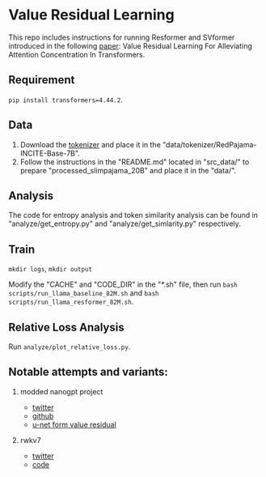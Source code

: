 # Value Residual Learning
This repo includes instructions for running Resformer and SVformer introduced in the following [paper](https://arxiv.org/abs/2410.17897): Value Residual Learning For Alleviating  Attention Concentration In Transformers.

## Requirement
`pip install transformers=4.44.2`.

## Data
1. Download the [tokenizer](https://huggingface.co/togethercomputer/RedPajama-INCITE-7B-Base) and place it in the "data/tokenizer/RedPajama-INCITE-Base-7B".
2. Follow the instructions in the "README.md" located in "src_data/" to prepare "processed_slimpajama_20B" and place it in the "data/".

## Analysis
The code for entropy analysis and token similarity analysis can be found in "analyze/get_entropy.py" and "analyze/get_simlarity.py" respectively.

## Train
`mkdir logs`, `mkdir output`

Modify the "CACHE" and "CODE_DIR" in the "*.sh" file, then run `bash scripts/run_llama_baseline_82M.sh` and `bash scripts/run_llama_resformer_82M.sh`.

## Relative Loss Analysis
Run `analyze/plot_relative_loss.py`.

## Notable attempts and variants:
1. modded nanogpt project
   - [twitter](https://x.com/Grad62304977/status/1854295837741809933)
   - [github](https://github.com/KellerJordan/modded-nanogpt)
   - [u-net form value residual](https://github.com/KellerJordan/modded-nanogpt/blob/ad8d5f820e69ecf308467276a87aba7841e4b563/records/020125_RuleTweak/eff63a8c-2f7e-4fc5-97ce-7f600dae0bc7.txt#L392)


2. rwkv7
   - [twitter](https://x.com/BlinkDL_AI/status/1857442520525119691)
   - [code](https://github.com/BlinkDL/RWKV-LM/blob/a963e4ad848426a7032fd6f7c54bdf59c11b67d7/RWKV-v7/rwkv_v7_demo.py#L276)
